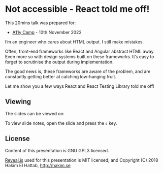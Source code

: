 # Not accessible - React told me off!

This 20mins talk was prepared for:
- [A11y Camp](https://a11ycamp.org.au/) - 10th November 2022

I’m an engineer who cares about HTML output. I still make mistakes.

Often, front-end frameworks like React and Angular abstract HTML away. Even more so with design systems built on these frameworks. It’s easy to forget to scrutinise the output during implementation.

The good news is, these frameworks are aware of the problem, and are constantly getting better at catching low-hanging fruit.

Let me show you a few ways React and React Testing Library told me off!

## Viewing

The slides can be viewed on:


To view slide notes, open the slide and press the `s` key.

## License

Content of this presentation is GNU GPL3 licensed.

[Reveal.js](https://github.com/hakimel/reveal.js) used for this presentation is MIT licensed, and Copyright (C) 2018 Hakim El Hattab, http://hakim.se
